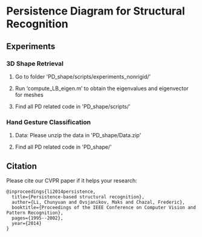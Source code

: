 # Persistence Diagram for Structural Recognition

## Experiments

### 3D Shape Retrieval
1. Go to folder 'PD_shape/scripts/experiments_nonrigid/'

2. Run ‘compute_LB_eigen.m’ to obtain the eigenvalues and eigenvector for meshes

3. Find all PD related code in 'PD_shape/scripts/'


### Hand Gesture Classification
1. Data: Please unzip the data in 'PD_shape/Data.zip'

2. Find all PD related code in 'PD_shape/'



## Citation
Please cite our CVPR paper if it helps your research:

    @inproceedings{li2014persistence,
      title={Persistence-based structural recognition},
      author={Li, Chunyuan and Ovsjanikov, Maks and Chazal, Frederic},
      booktitle={Proceedings of the IEEE Conference on Computer Vision and Pattern Recognition},
      pages={1995--2002},
      year={2014}
    }
